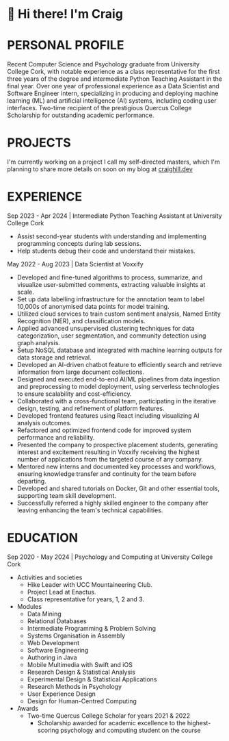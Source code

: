 #  👋 Hi there! I'm Craig 

# PERSONAL PROFILE
Recent Computer Science and Psychology graduate from University College Cork, with notable experience as a class representative for the first three years of the degree and intermediate Python Teaching Assistant in the final year. Over one year of professional experience as a Data Scientist and Software Engineer intern, specializing in producing and deploying machine learning (ML) and artificial intelligence (AI) systems, including coding user interfaces. Two-time recipient of the prestigious Quercus College Scholarship for outstanding academic performance.
# PROJECTS
I'm currently working on a project I call my self-directed masters, which I'm planning to share more details on soon on my blog at [craighill.dev](here)
# EXPERIENCE
Sep 2023 - Apr 2024 | Intermediate Python Teaching Assistant at University College Cork
   - Assist second-year students with understanding and implementing programming concepts during lab sessions.
   - Help students debug their code and understand their mistakes.
 
May 2022 - Aug 2023 | Data Scientist at Voxxify
- Developed and fine-tuned algorithms to process, summarize, and visualize user-submitted comments, extracting valuable insights at scale.
- Set up data labelling infrastructure for the annotation team to label 10,000s of anonymised data points for model training.
- Utilized cloud services to train custom sentiment analysis, Named Entity Recognition (NER), and classification models.
- Applied advanced unsupervised clustering techniques for data categorization, user segmentation, and community detection using graph analysis.
- Setup NoSQL database and integrated with machine learning outputs for data storage and retrieval.
- Developed an AI-driven chatbot feature to efficiently search and retrieve information from large document collections.
- Designed and executed end-to-end AI/ML pipelines from data ingestion and preprocessing to model deployment, using serverless technologies to ensure scalability and cost-efficiency.
- Collaborated with a cross-functional team, participating in the iterative design, testing, and refinement of platform features.
- Developed frontend features using React including visualizing AI analysis outcomes.
- Refactored and optimized frontend code for improved system performance and reliability.
- Presented the company to prospective placement students, generating interest and excitement resulting in Voxxify receiving the highest number of applications from the targeted course of any company.
- Mentored new interns and documented key processes and workflows, ensuring knowledge transfer and continuity for the team before departing.
- Developed and shared tutorials on Docker, Git and other essential tools, supporting team skill development.
- Successfully referred a highly skilled engineer to the company after leaving enhancing the team's technical capabilities.
# EDUCATION
Sep 2020 - May 2024 | Psychology and Computing at University College Cork
- Activities and societies
	- Hike Leader with UCC Mountaineering Club. 
	- Project Lead at Enactus.
	- Class representative for years, 1, 2 and 3.
- Modules
	- Data Mining
	- Relational Databases
	- Intermediate Programming & Problem Solving
	- Systems Organisation in Assembly
	- Web Development
	- Software Engineering
	- Authoring in Java
	- Mobile Multimedia with Swift and iOS
	- Research Design & Statistical Analysis
	- Experimental Design & Statistical Applications
	- Research Methods in Psychology
	- User Experience Design
	- Design for Human-Centred Computing
- Awards
	- Two-time Quercus College Scholar for years 2021 & 2022
		- Scholarship awarded for academic excellence to the highest-scoring psychology and computing student on the course




